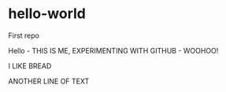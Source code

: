 # hello-world
First repo

Hello - THIS IS ME, EXPERIMENTING WITH GITHUB - WOOHOO!

I LIKE BREAD

ANOTHER LINE OF TEXT
